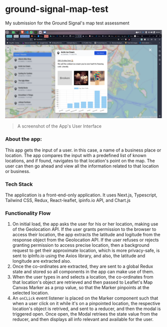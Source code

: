 # ground-signal-map-test

My submission for the Ground Signal's map test assessment

![A screenshot of the App's User Interface](./assets/20231011_104511_ground_signal_app_demo_shot_1.png?raw=true)

> A screenshot of the App's User Interface

### About the app:

This app gets the input of a user. in this case, a name of a business place or location. The app compares the input with a predefined list of known locations, and if found, navigates to that location's point on the map. The user can then go ahead and view all the information related to that location or business.

### Tech Stack

The application is a front-end-only application. It uses Next.js, Typescript, Tailwind CSS, Redux, React-leaflet, ipinfo.io API, and Chart.js

### Functionality Flow

1. On initial load, the app asks the user for his or her location, making use of the Geolocation API. If the user grants permission to the browser to access their location, the app extracts the latitude and logitude from the response object from the Geolocation API. If the user refuses or rejects granting permission to access precise location, then a background request to get their approximate location, which is more privacy-safe, is sent to ipInfo.io using the Axios library, and also, the latitude and longitude are extracted also.
2. Once the co-ordinates are extracted, they are sent to a global Redux state and stored so all components in the app can make use of them.
3. When the user types in and selects a location, the co-ordinates from that location's object are retrieved and then passed to Leaflet's Map Canvas Marker as a prop value, so that the Marker pinpoints at the selected location.
4. An `onCLick` event listener is placed on the Marker component such that when a user click on it while it's on a pinpointed location, the respective location's object is retrived, and sent to a reducer, and then the modal is triggered open. Once open, the Modal retriees the state value from the reducer, and then displays all info relevant and available for the user.
